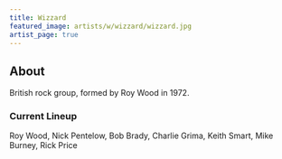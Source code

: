 ```yaml
---
title: Wizzard
featured_image: artists/w/wizzard/wizzard.jpg
artist_page: true
---
```

## About

British rock group, formed by Roy Wood in 1972. 


### Current Lineup

Roy Wood, Nick Pentelow, Bob Brady, Charlie Grima, Keith Smart, Mike Burney, Rick Price

